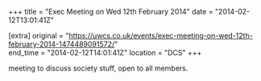 +++
title = "Exec Meeting on Wed 12th February 2014"
date = "2014-02-12T13:01:41Z"

[extra]
original = "https://uwcs.co.uk/events/exec-meeting-on-wed-12th-february-2014-1474489091572/"    
end_time = "2014-02-12T14:01:41Z"
location = "DCS"
+++

meeting to discuss society stuff, open to all members.

